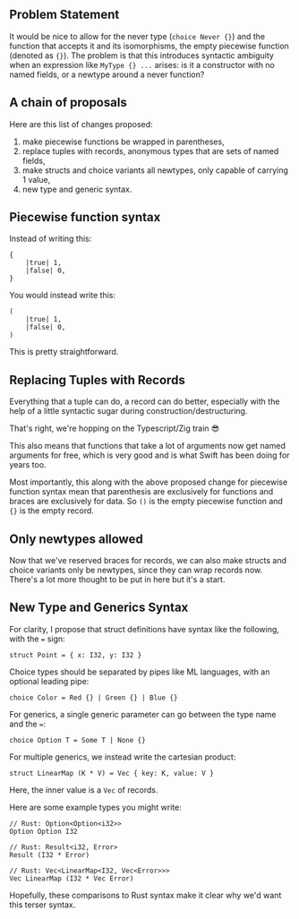 ## Problem Statement

It would be nice to allow for the never type (`choice Never {}`) and the function that accepts it and its isomorphisms, the empty piecewise function (denoted as `{}`).
The problem is that this introduces syntactic ambiguity when an expression like `MyType {} ...` arises: is it a constructor with no named fields, or a newtype around a never function?

## A chain of proposals

Here are this list of changes proposed:
1. make piecewise functions be wrapped in parentheses,
2. replace tuples with records, anonymous types that are sets of named fields,
3. make structs and choice variants all newtypes, only capable of carrying 1 value,
4. new type and generic syntax.

## Piecewise function syntax

Instead of writing this:
```
{
    |true| 1,
    |false| 0,
}
```

You would instead write this:
```
(
    |true| 1,
    |false| 0,
)
```
This is pretty straightforward.

## Replacing Tuples with Records

Everything that a tuple can do, a record can do better, especially with the help of a little syntactic sugar during construction/destructuring.

That's right, we're hopping on the Typescript/Zig train 😎

This also means that functions that take a lot of arguments now get named arguments for free, which is very good and is what Swift has been doing for years too.

Most importantly, this along with the above proposed change for piecewise function syntax mean that parenthesis are exclusively for functions and braces are exclusively for data.
So `()` is the empty piecewise function and `{}` is the empty record.

## Only newtypes allowed

Now that we've reserved braces for records, we can also make structs and choice variants only be newtypes, since they can wrap records now.
There's a lot more thought to be put in here but it's a start.

## New Type and Generics Syntax

For clarity, I propose that struct definitions have syntax like the following, with the `=` sign:
```
struct Point = { x: I32, y: I32 }
```

Choice types should be separated by pipes like ML languages, with an optional leading pipe:
```
choice Color = Red {} | Green {} | Blue {}
```

For generics, a single generic parameter can go between the type name and the `=`:
```
choice Option T = Some T | None {}
```

For multiple generics, we instead write the cartesian product:
```
struct LinearMap (K * V) = Vec { key: K, value: V }
```
Here, the inner value is a `Vec` of records.

Here are some example types you might write:
```
// Rust: Option<Option<i32>>
Option Option I32

// Rust: Result<i32, Error>
Result (I32 * Error)

// Rust: Vec<LinearMap<I32, Vec<Error>>>
Vec LinearMap (I32 * Vec Error)
```
Hopefully, these comparisons to Rust syntax make it clear why we'd want this terser syntax.

